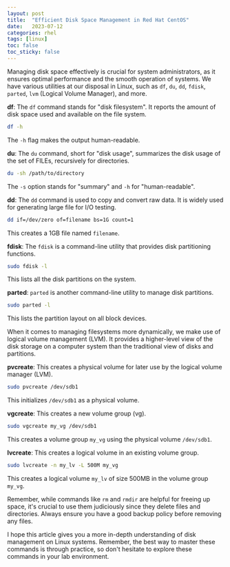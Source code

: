 ```yaml
---
layout: post
title:  "Efficient Disk Space Management in Red Hat CentOS"
date:   2023-07-12
categories: rhel
tags: [linux]
toc: false
toc_sticky: false
---
```


Managing disk space effectively is crucial for system administrators, as it ensures optimal performance and the smooth operation of systems. We have various utilities at our disposal in Linux, such as `df`, `du`, `dd`, `fdisk`, `parted`, `lvm` (Logical Volume Manager), and more. 

**df**: The `df` command stands for "disk filesystem". It reports the amount of disk space used and available on the file system.

```bash
df -h
```
The `-h` flag makes the output human-readable.

**du**: The `du` command, short for "disk usage", summarizes the disk usage of the set of FILEs, recursively for directories.

```bash
du -sh /path/to/directory
```
The `-s` option stands for "summary" and `-h` for "human-readable".

**dd**: The `dd` command is used to copy and convert raw data. It is widely used for generating large file for I/O testing.

```bash
dd if=/dev/zero of=filename bs=1G count=1
```
This creates a 1GB file named `filename`.

**fdisk**: The `fdisk` is a command-line utility that provides disk partitioning functions. 

```bash
sudo fdisk -l
```
This lists all the disk partitions on the system.

**parted**: `parted` is another command-line utility to manage disk partitions.

```bash
sudo parted -l
```
This lists the partition layout on all block devices.

When it comes to managing filesystems more dynamically, we make use of logical volume management (LVM). It provides a higher-level view of the disk storage on a computer system than the traditional view of disks and partitions.

**pvcreate**: This creates a physical volume for later use by the logical volume manager (LVM).

```bash
sudo pvcreate /dev/sdb1
```
This initializes `/dev/sdb1` as a physical volume.

**vgcreate**: This creates a new volume group (vg).

```bash
sudo vgcreate my_vg /dev/sdb1
```
This creates a volume group `my_vg` using the physical volume `/dev/sdb1`.

**lvcreate**: This creates a logical volume in an existing volume group.

```bash
sudo lvcreate -n my_lv -L 500M my_vg
```
This creates a logical volume `my_lv` of size 500MB in the volume group `my_vg`.

Remember, while commands like `rm` and `rmdir` are helpful for freeing up space, it's crucial to use them judiciously since they delete files and directories. Always ensure you have a good backup policy before removing any files.

I hope this article gives you a more in-depth understanding of disk management on Linux systems. Remember, the best way to master these commands is through practice, so don't hesitate to explore these commands in your lab environment.